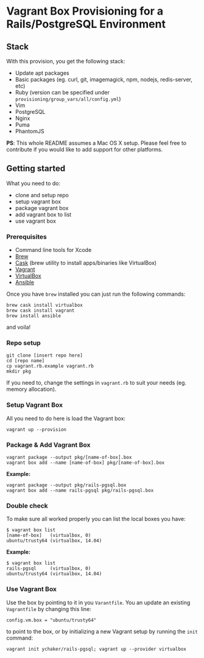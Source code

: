 # Vagrant Box Provisioning for a Rails/PostgreSQL Environment

## Stack

With this provision, you get the following stack:

* Update apt packages
* Basic packages (eg. curl, git, imagemagick, npm, nodejs, redis-server, etc)
* Ruby (version can be specified under `provisioning/group_vars/all/config.yml`)
* Vim
* PostgreSQL
* Nginx
* Puma
* PhantomJS

**PS**: This whole README assumes a Mac OS X setup. Please feel free to contribute if you would like to add support for other platforms.

## Getting started

What you need to do:

* clone and setup repo
* setup vagrant box
* package vagrant box
* add vagrant box to list
* use vagrant box

### Prerequisites

* Command line tools for Xcode
* [Brew](http://brew.sh/)
* [Cask](http://caskroom.io/) (brew utility to install apps/binaries like VirtualBox)
* [Vagrant](https://www.vagrantup.com/)
* [VirtualBox](https://www.virtualbox.org/)
* [Ansible](http://www.ansible.com/)

Once you have `brew` installed you can just run the following commands:

```
brew cask install virtualbox
brew cask install vagrant
brew install ansible
```

and voila!

### Repo setup

```
git clone [insert repo here]
cd [repo name]
cp vagrant.rb.example vagrant.rb
mkdir pkg
```

If you need to, change the settings in `vagrant.rb` to suit your needs (eg. memory allocation).

### Setup Vagrant Box

All you need to do here is load the Vagrant box:

```
vagrant up --provision
```

### Package & Add Vagrant Box

```
vagrant package --output pkg/[name-of-box].box
vagrant box add --name [name-of-box] pkg/[name-of-box].box
```

**Example:**

```
vagrant package --output pkg/rails-pgsql.box
vagrant box add --name rails-pgsql pkg/rails-pgsql.box
```

### Double check

To make sure all worked properly you can list the local boxes you have:

```
$ vagrant box list
[name-of-box]   (virtualbox, 0)
ubuntu/trusty64 (virtualbox, 14.04)
```

**Example:**

```
$ vagrant box list
rails-pgsql     (virtualbox, 0)
ubuntu/trusty64 (virtualbox, 14.04)
```

### Use Vagrant Box

Use the box by pointing to it in you `Varantfile`. You an update an existing `Vagrantfile` by changing this line:

```
config.vm.box = "ubuntu/trusty64"
```

to point to the box, or by initializing a new Vagrant setup by running the `init` command:

```
vagrant init ychaker/rails-pgsql; vagrant up --provider virtualbox
